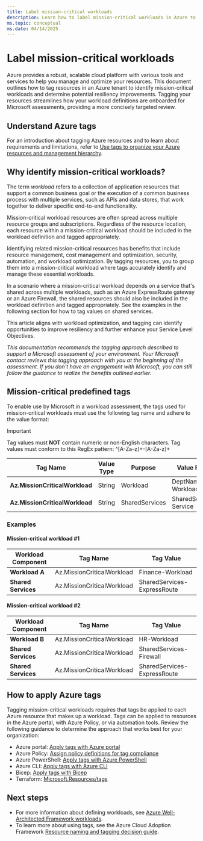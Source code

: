 ```yaml
---
title: Label mission-critical workloads 
description: Learn how to label mission-critical workloads in Azure to assess Microsoft workloads.
ms.topic: conceptual
ms.date: 04/14/2025
---
```


# Label mission-critical workloads

Azure provides a robust, scalable cloud platform with various tools and services to help you manage and optimize your resources. This document outlines how to tag resources in an Azure tenant to identify mission-critical workloads and determine potential resiliency improvements. Tagging your resources streamlines how your workload definitions are onboarded for Microsoft assessments, providing a more concisely targeted review.

## Understand Azure tags

For an introduction about tagging Azure resources and to learn about requirements and limitations, refer to [Use tags to organize your Azure resources and management hierarchy](/azure/azure-resource-manager/management/tag-resources).

## Why identify mission-critical workloads?

The term _workload_ refers to a collection of application resources that support a common business goal or the execution of a common business process with multiple services, such as APIs and data stores, that work together to deliver specific end-to-end functionality.

Mission-critical workload resources are often spread across multiple resource groups and subscriptions. Regardless of the resource location, each resource within a mission-critical workload should be included in the workload definition and tagged appropriately.

Identifying related mission-critical resources has benefits that include resource management, cost management and optimization, security, automation, and workload optimization. By tagging resources, you to group them into a mission-critical workload where tags accurately identify and manage these essential workloads.

In a scenario where a mission-critical workload depends on a service that's shared across multiple workloads, such as an Azure ExpressRoute gateway or an Azure Firewall, the shared resources should also be included in the workload definition and tagged appropriately. See the examples in the following section for how to tag values on shared services.

This article aligns with workload optimization, and tagging can identify opportunities to improve resiliency and further enhance your Service Level Objectives.

*This documentation recommends the tagging approach described to support a Microsoft assessment of your environment. Your Microsoft contact reviews this tagging approach with you at the beginning of the assessment. If you don't have an engagement with Microsoft, you can still follow the guidance to realize the benefits outlined earlier.*

## Mission-critical predefined tags

To enable use by Microsoft in a workload assessment, the tags used for mission-critical workloads must use the following tag name and adhere to the value format:

> [!Important]
> Tag values must **NOT** contain numeric or non-English characters.
> Tag values must conform to this RegEx pattern: ^[A-Za-z]+-[A-Za-z]+

  | **Tag Name** | **Value Type** | **Purpose** | **Value Format** |
  |---|---|---|---|
  | **Az.MissionCriticalWorkload** | String | Workload | DeptName-WorkloadName |
  | **Az.MissionCriticalWorkload** | String | SharedServices | SharedServices-Service |

### Examples

#### Mission-critical workload #1

| **Workload Component** | **Tag Name** | **Tag Value** |
|---|---|---|
| **Workload A** | Az.MissionCriticalWorkload | Finance-Workload |
| **Shared Services** | Az.MissionCriticalWorkload | SharedServices-ExpressRoute |

#### Mission-critical workload #2

| **Workload Component** | **Tag Name** | **Tag Value** |
|---|---|---|
| **Workload B** | Az.MissionCriticalWorkload | HR-Workload |
| **Shared Services** | Az.MissionCriticalWorkload | SharedServices-Firewall |
| **Shared Services** | Az.MissionCriticalWorkload | SharedServices-ExpressRoute |

## How to apply Azure tags

Tagging mission-critical workloads requires that tags be applied to each Azure resource that makes up a workload. Tags can be applied to resources in the Azure portal, with Azure Policy, or via automation tools. Review the following guidance to determine the approach that works best for your organization:

- Azure portal: [Apply tags with Azure portal](/azure/azure-resource-manager/management/tag-resources-portal)
- Azure Policy: [Assign policy definitions for tag compliance](/azure/azure-resource-manager/management/tag-policies)
- Azure PowerShell: [Apply tags with Azure PowerShell](/azure/azure-resource-manager/management/tag-resources-powershell)
- Azure CLI: [Apply tags with Azure CLI](/azure/azure-resource-manager/management/tag-resources-cli)
- Bicep: [Apply tags with Bicep](/azure/azure-resource-manager/management/tag-resources-bicep)
- Terraform: [Microsoft.Resources/tags](/azure/templates/microsoft.resources/tags?pivots=deployment-language-terraform)

## Next steps

- For more information about defining workloads, see [Azure Well-Architected Framework workloads](/azure/well-architected/workloads).
- To learn more about using tags, see the Azure Cloud Adoption Framework [Resource naming and tagging decision guide](/azure/cloud-adoption-framework/ready/azure-best-practices/resource-naming-and-tagging-decision-guide).
